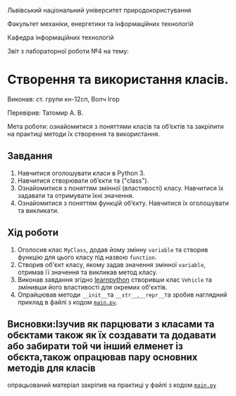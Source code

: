 Львівський національний університет природокористування

Факультет механіки, енергетики та інформаційних технологій

Кафедра інформаційних технологій

Звіт з лабораторної роботи №4 на тему:

# Створення та використання класів.

Виконав: ст. групи кн-12сп, Волч Ігор

Перевірив: Татомир А. В.

Мета роботи: ознайомитися з поняттями класів та об’єктів та закріпити на практиці методи їх створення та використання.


## Завдання
1. Навчитися оголошувати класи в Python 3.
2. Навчитися створювати об’єкти та ("class").
3. Ознайомитися з поняттям змінної (властивості) класу. Навчитися їх задавати та отримувати їхні значення.
4. Ознайомитися з поняттям функцій об’єкту. Навчитися їх оголошувати та викликати.



## Хід роботи
1. Оголосив клас `MyClass`, додав йому змінну `variable` та створив функцію для цього класу під назвою `function`.
2. Створив об'єкт класу, якому задав значення змінної `variable`, отримав її значення та викликав метод класу.
3. Виконав завдання згідно [learnpython](learnpython.org) створивши клас `Vehicle` та змінивши його властивості для окремих об'єктів.
4. Опрайцював методи `__init__`та `__str__`,`__repr__`та зробив наглядний приклад в файлі з кодом [`main.py`](./main.py).



## Висновки:Ізучив як парцювати з класами та обєктами також як їх создавати та додавати або забирати той чи інший елменет із обєкта,також опрацював пару основних методів для класів
опрацьований матеріал закріпив на практиці у файлі з кодом [`main.py`](./main.py)
